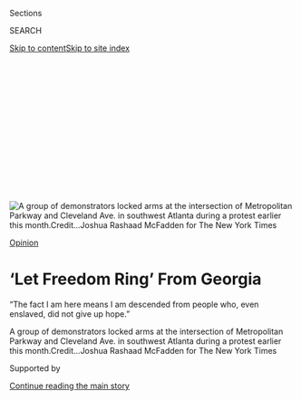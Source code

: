 <div id="app">

<div>

<div>

<div>

<div class="NYTAppHideMasthead css-ikk3s8 e1suatyy0">

<div class="section css-133zg39 e1suatyy2">

<div class="css-eph4ug er09x8g0">

<div class="css-6n7j50">

</div>

<span class="css-1dv1kvn">Sections</span>

<div class="css-10488qs">

<span class="css-1dv1kvn">SEARCH</span>

</div>

[Skip to content](#site-content)[Skip to site index](#site-index)

</div>

<div class="css-10698na e1huz5gh0">

</div>

</div>

</div>

</div>

<div data-aria-hidden="false">

<div id="site-content" role="main">

<div>

<div class="css-1aor85t" style="opacity:0.000000001;z-index:-1;visibility:hidden">

<div class="css-1hqnpie">

<div class="css-epjblv">

<span class="css-17xtcya">[Opinion](/section/opinion)</span><span class="css-x15j1o">|</span><span class="css-fwqvlz">‘Let
Freedom Ring’ From Georgia</span>

</div>

<div class="css-k008qs">

<div class="css-1iwv8en">

<span class="css-18z7m18"></span>

<div>

</div>

</div>

<span class="css-1n6z4y">https://nyti.ms/3ezQoHu</span>

<div class="css-1705lsu">

<div class="css-4xjgmj">

<div class="css-4skfbu" role="toolbar" data-aria-label="Social Media Share buttons, Save button, and Comments Panel with current comment count" data-testid="share-tools">

  - 
  - 
  - 
  - 
    
    <div class="css-6n7j50">
    
    </div>

  - 
  - 

</div>

</div>

</div>

</div>

</div>

</div>

<div id="NYT_TOP_BANNER_REGION" class="css-11qgg8s">

</div>

<div id="fullBleedHeaderContent">

<div class="css-9fsmc8">

![<span class="css-16f3y1r e13ogyst0" data-aria-hidden="true">A group of
demonstrators locked arms at the intersection of Metropolitan Parkway
and Cleveland Ave. in southwest Atlanta during a protest earlier this
month.</span><span class="css-cnj6d5 e1z0qqy90" itemprop="copyrightHolder"><span class="css-1ly73wi e1tej78p0">Credit...</span><span><span>Joshua
Rashaad McFadden for The New York
Times</span></span></span>](https://static01.nyt.com/images/2020/06/28/opinion/26cohen1a/merlin_173570394_aa1fdc57-f92b-4914-8f57-1aabc131e0f3-articleLarge.jpg?quality=75&auto=webp&disable=upscale)

</div>

<div class="css-1aqq9tq">

[Opinion](/section/opinion)

<div class="css-17y7wtz ehdk2mb0">

# ‘Let Freedom Ring’ From Georgia

</div>

“The fact I am here means I am descended from people who, even enslaved,
did not give up hope.”

</div>

<div class="css-nwzfg5 e1gnum310">

<span class="css-1f9pvn2 opinion">A group of demonstrators locked arms
at the intersection of Metropolitan Parkway and Cleveland Ave. in
southwest Atlanta during a protest earlier this
month.</span><span class="css-cnj6d5 e1z0qqy90" itemprop="copyrightHolder"><span class="css-1ly73wi e1tej78p0">Credit...</span><span><span>Joshua
Rashaad McFadden for The New York Times</span></span></span>

</div>

<div id="sponsor-wrapper" class="css-1hyfx7x">

<div id="sponsor-slug" class="css-19vbshk">

Supported by

</div>

[Continue reading the main story](#after-sponsor)

<div id="sponsor" class="ad sponsor-wrapper" style="text-align:center;height:100%;display:block">

</div>

<div id="after-sponsor">

</div>

</div>

<div class="css-1wx1auc e1gnum311">

<div class="css-18e8msd">

<div class="css-vp77d3 epjyd6m0">

<div class="css-1p10dcb ey68jwv0" data-aria-hidden="true">

[![Roger
Cohen](https://static01.nyt.com/images/2014/11/01/opinion/cohen-circular/cohen-circular-thumbLarge-v6.png
"Roger Cohen")](https://www.nytimes.com/by/roger-cohen)

</div>

<div class="css-1baulvz">

By [<span class="css-1baulvz last-byline" itemprop="name">Roger
Cohen</span>](https://www.nytimes.com/by/roger-cohen)

<div class="css-8atqhb">

Opinion Columnist

</div>

</div>

</div>

  - June 26, 2020

  - 
    
    <div class="css-4xjgmj">
    
    <div class="css-pvvomx" role="toolbar" data-aria-label="Social Media Share buttons, Save button, and Comments Panel with current comment count" data-testid="share-tools">
    
      - 
      - 
      - 
      - 
        
        <div class="css-6n7j50">
        
        </div>
    
      - 
      - 
    
    </div>
    
    </div>

</div>

</div>

</div>

<div class="section meteredContent css-1r7ky0e" name="articleBody" itemprop="articleBody">

<div class="css-1fanzo5 StoryBodyCompanionColumn">

<div class="css-53u6y8">

ATLANTA — This, an old saying goes, is “the city too busy to hate,” one
of the few places in America where enlightened leaders, black and white,
chose prosperity over prejudice and a large black middle class emerged
decades ago. Birthplace of Martin Luther King Jr., cradle of the civil
rights movement, Atlanta, with its gleaming towers and porch swings, was
an American exception. The city managed racial conflict through
compromise. It was the black mecca. Or so the story went.

James Forman Jr., a Pulitzer-prize winning professor at Yale Law School,
and the son of the prominent civil rights activist James Forman Sr.,
recalled how, at age 12, he moved from New York to Atlanta because “my
mother, as a divorced white woman raising black children, wanted us
surrounded by black success. She wanted my brother and me to open the
paper every day and see black people making decisions.” That was the
1970s. Every Atlanta mayor since 1974 has been black.

Yet now the city is an epicenter of America’s double meltdown: over
racial injustice and over the coronavirus that has hit marginalized
African-Americans particularly hard. This is the home of the Centers for
Disease Control and Prevention, which went AWOL on the virus. This is
where a young black man, Rayshard Brooks, was killed on June 12 by a
white police officer.

</div>

</div>

<div class="css-1fanzo5 StoryBodyCompanionColumn">

<div class="css-53u6y8">

Over the course of a two-week stay, I encountered swirling fury over the
Brooks killing; a primary election debacle that, by design or Republican
dereliction, included hourslong waits in polling stations in
predominantly black counties; and a protest march on the State Capitol
where a banner saying “Legalize being Black” conveyed the rampant ire.

</div>

</div>

<div class="css-79elbk" data-testid="photoviewer-wrapper">

<div class="css-z3e15g" data-testid="photoviewer-wrapper-hidden">

</div>

<div class="css-1a48zt4 ehw59r15" data-testid="photoviewer-children">

![<span class="css-16f3y1r e13ogyst0" data-aria-hidden="true">A
protester outside the Georgia State
Capitol.</span><span class="css-cnj6d5 e1z0qqy90" itemprop="copyrightHolder"><span class="css-1ly73wi e1tej78p0">Credit...</span><span>Joshua
Rashaad McFadden for The New York
Times</span></span>](https://static01.nyt.com/images/2020/06/26/opinion/26cohenWeb/merlin_173657106_1c94a5af-6488-40cd-931c-2b24521b818b-articleLarge.jpg?quality=75&auto=webp&disable=upscale)

</div>

</div>

<div class="css-1fanzo5 StoryBodyCompanionColumn">

<div class="css-53u6y8">

What became of the dream of Atlanta? It was always a progressive enclave
surrounded by reactionary forces. If City Hall was the nexus of racial
cooperation, the State Capitol was the nexus of segregation now and
forever. Perhaps things were never quite as good as they seemed.
African-Americans remained disproportionately poor and vulnerable. When
Atlanta hosted the 1996 Olympics, Georgia’s flag was still, [in essence,
the Confederate
flag](https://www.latimes.com/archives/la-xpm-1996-07-19-mn-25755-story.html).

**Progress on race issues is not resolution of race issues.** Not in
Atlanta, not anywhere, as Derek Chauvin’s white knee on George Floyd’s
black neck demonstrated. Police brutality, mass black incarceration,
poor education, redlining of neighborhoods all told a story so routine
as to be invisible: A black life is worth less than a white life in
America. That idea is woven into the psyches even of people loath to
admit it.

The Floyd detonation was long in the making. With its large
African-American population, about a third of the electorate, Georgia
was bound to feel the reverberations. Democrats have not won Georgia,
with its 16 electoral votes, since 1992, and Donald Trump had a clear
victory here in 2016. Now several polls suggest Joe Biden is [leading by
a small
margin](https://projects.fivethirtyeight.com/polls/president-general/georgia/)
(and is considering driving home his ascendancy here by choosing either
Stacey Abrams or the Atlanta mayor, Keisha Lance Bottoms, as his running
mate). This is the Covid-Floyd election, and Georgia has become a
bellwether.

The narrow 2018 defeat of Abrams, campaigning to become the nation’s
first black female governor, showed how demographic shifts have changed
Georgia. The metropolitan-rural political and cultural chasm, evident
across the nation, is particularly acute here. Fast-growing Metro
Atlanta, with its diverse Democratic-leaning population, faces a
hinterland where, for many white rural Georgians, Trump is still the
tough, straight-talking dude the country needs. The vote will be close.
If Trump loses Georgia to Biden, he likely loses everything. But that’s
still a big “if.”

</div>

</div>

<div class="css-1fanzo5 StoryBodyCompanionColumn">

<div class="css-53u6y8">

The bungled June 9 primary has [sharpened fears of voter
suppression](https://www.nytimes.com/2020/06/09/us/politics/atlanta-voting-georgia-primary.html)
in a state where the governor, Brian Kemp, is Republican and the House
and Senate Republican-controlled. “We never thought we’d be talking
about voting rights a half-century on from the civil rights movement,”
Andrea Young, the executive director of the A.C.L.U. of Georgia, told
me. “The dysfunction is distressing ahead of what will be a highly
contested general election, the most important of our lifetimes. We
believed in America’s promise, not a George Wallace presidency.”

</div>

</div>

<div class="css-79elbk" data-testid="photoviewer-wrapper">

<div class="css-z3e15g" data-testid="photoviewer-wrapper-hidden">

</div>

<div class="css-1a48zt4 ehw59r15" data-testid="photoviewer-children">

<div class="css-1xdhyk6 erfvjey0">

<span class="css-1ly73wi e1tej78p0">Image</span>

<div class="css-zjzyr8">

<div data-testid="lazyimage-container" style="height:257.77777777777777px">

</div>

</div>

</div>

<span class="css-16f3y1r e13ogyst0" data-aria-hidden="true">Voters line
up at Christian City, an assisted living home, to cast their ballots in
Union City, Ga., on June
9.</span><span class="css-cnj6d5 e1z0qqy90" itemprop="copyrightHolder"><span class="css-1ly73wi e1tej78p0">Credit...</span><span>Dustin
Chambers/Reuters</span></span>

</div>

</div>

<div class="css-1fanzo5 StoryBodyCompanionColumn">

<div class="css-53u6y8">

That promise has generally proved illusory when it comes to race.
Throughout American history white cruelty in keeping blacks down has
been matched only by white ingenuity in finding new ways to do so. Trump
is part of that tradition. He has doubled down of late on the same
images of lawless blacks that sustained Jim Crow.

Forman “toggles back and forth,” as he put it, on the question of how
much has changed between the time his father was arrested, beaten and
held incommunicado by the L.A. police in the 1950s and his 11-year-old
son insisting, today, on joining the countrywide uprising against racial
injustice.

“I have never seen anything like this in my lifetime,” Forman told me.
“I have many white friends with whom I have tried to raise issues of
racial inequality and injustice. But it was never front and center in
their lives. Now they bring it up nonstop. Perhaps it’s like when people
saw the images of police attack dogs being set on black children in
Birmingham in 1963. You know, ‘I can’t believe that\!’ Maybe this is how
that felt.”

“Like Emmett Till in the casket, the Floyd image made clear no black
person is safe,” Carol Anderson, a professor here at Emory University
and author of “White Rage,” told me.

The question of course is whether this awakening can achieve what even
the Civil Rights Movement could not: the full *humanization* of black
Americans. “It has been said that the opposite of criminalization is
humanization,” Jonathan Rapping, an Atlanta defense attorney who has
focused on providing equal justice for marginalized communities, said.

</div>

</div>

<div class="css-1fanzo5 StoryBodyCompanionColumn">

<div class="css-53u6y8">

In other words, when will America awaken to the fact that Rayshard
Brooks was a human being, in full, who should not have ended up dead
because he dozed off in his car in the drive-thru lane of an Atlanta
Wendy’s?

**[I have watched the video too
often](https://www.nytimes.com/2020/06/14/us/videos-rayshard-brooks-shooting-atlanta-police.html).**
Brooks groggy in his parked car on June 12. The initially amiable
41-minute encounter between Brooks and officers, including Garrett
Rolfe. Brooks’s reasonable offer to lock his car and walk to his
sister’s place. The tussle when Rolfe abruptly moves to make a DUI
arrest and handcuff Brooks. A Taser grabbed by Brooks from an officer.
Brooks running. Turning and firing the Taser toward Rolfe, who responds
with two bullets into Brooks’s back.

“What I see is a shooting that was unnecessary,” Sam Starks, a black
Atlanta lawyer, told me. “Park the car. Lock it. Take that person home.
Brooks was on probation. He is terrified. He knows the cage he’s headed
for.”

Unarmed, Brooks was no threat to anyone. His car was stationary. He
would not be dead if he was white. He would be at his sister’s place.

Having served a one-year sentence for credit card fraud, Brooks was in
the maw of a system that condemns young black lives long after the cell.
A poor black man’s chances of finding work on probation resemble a
snowball’s chances of surviving hell.

In an interview [in February with
Reconnect](https://www.cnn.com/2020/06/17/us/rayshard-brooks-interview-reconnect-life-after-incarceration/index.html),
a company that works to combat mass incarceration and recidivism,
Brooks, 27, said: “I just feel like some of the system could look at us
like individuals. We do have lives. It’s just a mistake we made.” A
mistake is not a reason to be treated “as if we are animals.”

</div>

</div>

<div class="css-nvxo42 e73j0it0">

<div class="css-1xdhyk6 erfvjey0">

<span class="css-1ly73wi e1tej78p0">Image</span>

<div class="css-zjzyr8">

<div data-testid="lazyimage-container" style="height:257.77777777777777px">

</div>

</div>

</div>

<span class="css-16f3y1r e13ogyst0" data-aria-hidden="true">Protesters
in front of the Wendy’s where the police killed Rayshard
Brooks.</span><span class="css-cnj6d5 e1z0qqy90" itemprop="copyrightHolder"><span class="css-1ly73wi e1tej78p0">Credit...</span><span>Joshua
Rashaad McFadden for The New York Times</span></span>

<div class="css-1xdhyk6 erfvjey0">

<span class="css-1ly73wi e1tej78p0">Image</span>

<div class="css-zjzyr8">

<div data-testid="lazyimage-container" style="height:257.77777777777777px">

</div>

</div>

</div>

<span class="css-16f3y1r e13ogyst0" data-aria-hidden="true">Demonstrators
raise their fists at a parade of passing motorcyclists riding in honor
of Ahmaud Arbery on May 9 in Brunswick,
Ga.</span><span class="css-cnj6d5 e1z0qqy90" itemprop="copyrightHolder"><span class="css-1ly73wi e1tej78p0">Credit...</span><span>Sean
Rayford/Getty Images</span></span>

</div>

<div class="css-1fanzo5 StoryBodyCompanionColumn">

<div class="css-53u6y8">

Ahmaud Arbery, 25, another young black man killed in Georgia this year,
was hunted down like an animal on Feb. 23 as he jogged through Satilla
Shores, near Brunswick, a coastal neighborhood of pleasant bungalows
beneath live oaks garlanded with Spanish moss.

Gregory McMichael, 64, and his son Travis McMichael, 34, both white,
grabbed a revolver and a shotgun, piled into their pick-up truck and
pursued Arbery — convinced, they told the police, that he looked like a
suspect in recent break-ins. In a video that took months to emerge,
Travis is seen shooting Arbery dead at point-blank range as they tussle
over his shotgun in the bright sunlight.

</div>

</div>

![<span class="css-16f3y1r e13ogyst0">Georgia is one of only four states
without a bias crime law. This must
change.</span>](https://static01.nyt.com/images/2020/06/09/autossell/HateCrime_Thumb1/HateCrime_Thumb1-videoSixteenByNineJumbo1600.jpg)

<div class="css-1fanzo5 StoryBodyCompanionColumn">

<div class="css-53u6y8">

No arrest was made at the time. The McMichaels had acted in accordance
with [Georgia’s citizen’s arrest
statute](https://www.nytimes.com/article/ahmaud-arbery-citizen-arrest-law-georgia.html)\!
Travis McMichael had fired in self-defense\! This was the initial police
view.

So, on the one hand, a dead black man, Arbery, and two white men with
guns who walk away. On the other, a young black man, Brooks, dozing in a
car, and police try to *arrest him,* and he ends up dead.

A growing outcry — driven by social media, a [groundbreaking article in
April](https://www.nytimes.com/2020/04/26/us/ahmed-arbery-shooting-georgia.html)
by my colleague Richard Fausset, and at last the release in early May of
the incriminating video — led to the McMichaels’ arrest on May 7. It
took 74 days. The video had been in the possession of the police from
Day 1.

Three days after the Brooks killing, on an unseasonably cool Georgia
morning, I joined a protest in downtown Atlanta. “We are done dyin’,” a
banner proclaimed. A large crowd, mostly young, of every hue, milled
around. I fell into conversation with Justin Brock, a white professional
skateboarder, who had brought along his 7-year-old son, Jasper.

</div>

</div>

<div class="css-1fanzo5 StoryBodyCompanionColumn">

<div class="css-53u6y8">

“We need education reforms,” he told me. “We need to teach the terrible
things we did to make this country. They are known and hidden at the
same time.”

Brock looked hard at me. “I want to show my son the world and *what
actually goes on*.”

Jamal Harrison Bryant, a pastor, grabbed a microphone. “This is not a
moment, it’s a *movement*,” he said. Cheers echoed around the
still-ghostly pandemic-hit city.

“We’re sick and tired of every week having a different hashtag for
innocent black lives,” [he
continued](https://www.facebook.com/jamalbryant/videos/2020-naacp-georgia-march-to-state-capital/2797160607062525/).
“We’re sick and tired of them finding money for Georgia Tech but finding
no money for Morehouse and Spelman.”

Catherine Quashie, a black woman, was standing next to me. Bryant is her
pastor. She told me it took her two hours and 47 minutes to vote in
Stonecrest, a city southeast of Atlanta. I heard stories of seven-hour
waits in Fulton County. In upscale Buckhead voters were in and out in 10
minutes. “The encouraging thing,” Quashie said, “is nobody left the
line.”

Most of her family is in Europe. “They keep asking me: ‘WHAT IS GOING ON
IN AMERICA?’”

**When I leave the demonstration,** I drive southeast out of Atlanta
toward Arbery’s hometown, Brunswick, five hours away on the Atlantic
Ocean, across God’s country, where nobody wears a mask.

Roger Johnson runs a fruit stand near McRae, in an area famous for its
sweet Vidalia onions and, of course, Georgia peaches. His daughter,
Taylor, helps out. “This is the Bible Belt,” Johnson tells me. “Twelve
churches between here and the Interstate.” He’s a stocky, friendly guy
with a mustache, a belly and narrow, shrewd eyes. A sign outside says
TOMATOES and ONIONS in red and blue letters, with TRUMP’s name at the
top.

So why, I ask, do you like the president? “Because he doesn’t take any
crap. Because he cannot be bought by other pols. Because he’s not a
career politician. He might stretch the truth a little but don’t we all?
And it’s the news that stretches it a lot.”

</div>

</div>

<div class="css-1fanzo5 StoryBodyCompanionColumn">

<div class="css-53u6y8">

Those knowing eyes look me over. Watermelons, Johnson advises, are a
little mushy if they give a dull thud when tapped. “Should be like
knocking on a door,” he says. Noted. “People work hard for what they
got,” he continues. “They should not face looting.”

I like this man. I disagree with him on just about everything. I was a
foreign correspondent much of my life. This, for a New Yorker, is
foreign soil. It’s interesting, if unfashionable, to consider everything
from a different angle, to imagine your way into a stranger’s life, to
have conversations that involve more than the quest for the wittiest
expression of agreement on Trump’s perfidy.

What about the killing of George Floyd? “They arrested and charged the
officer who did that, and the other three standing there like dummies
also need to be prosecuted,” Johnson says. “But that’s no reason to tear
up stores.”

</div>

</div>

<div class="css-a7yk8a e73j0it0">

<div class="css-1xdhyk6 erfvjey0">

<span class="css-1ly73wi e1tej78p0">Image</span>

<div class="css-zjzyr8">

<div data-testid="lazyimage-container" style="height:580px">

</div>

</div>

</div>

<span class="css-16f3y1r e13ogyst0" data-aria-hidden="true">Roger
Johnson at his produce
stand.</span><span class="css-cnj6d5 e1z0qqy90" itemprop="copyrightHolder"><span class="css-1ly73wi e1tej78p0">Credit...</span><span>Audra
Melton for The New York Times</span></span>

<div class="css-1xdhyk6 erfvjey0">

<span class="css-1ly73wi e1tej78p0">Image</span>

<div class="css-zjzyr8">

<div data-testid="lazyimage-container" style="height:580px">

</div>

</div>

</div>

<span class="css-16f3y1r e13ogyst0" data-aria-hidden="true">Jerome
Wilson, bottom right, is a veteran and a friend and customer of Mr.
Johnson’s.</span><span class="css-cnj6d5 e1z0qqy90" itemprop="copyrightHolder"><span class="css-1ly73wi e1tej78p0">Credit...</span><span>Audra
Melton for The New York Times</span></span>

</div>

<div class="css-1fanzo5 StoryBodyCompanionColumn">

<div class="css-53u6y8">

Jerome Wilson, a black vet, strides in, wearing a 25th Infantry Division
red cap. He’s from Jesup, 70 miles down the road and likes the fruit
here enough to make the journey. He tells me about being in military
uniform, about to be deployed to Vietnam, and having to enter the bus
taking him to Fort Benning through the back door.

“I was going to fight for my country, maybe die, and I was only good
enough for the back doors,” he says.

It’s not true that nothing has changed. Many things have, for the
better, in the great fight for racial justice. It’s just the *essence*
that has not changed. Wilson and Johnson stand there, arm in arm, a
black man and a white man, friends. That, too, is America, perhaps
especially the South, ever ready to surprise you when you write it off.

</div>

</div>

<div class="css-1fanzo5 StoryBodyCompanionColumn">

<div class="css-53u6y8">

Morris Selph, Johnson’s father-in-law, put up the Trump sign. Selph
tells me he’s “had more brag on that sign than people condemning it.”
Seated on a plastic chair at roadside, red faced and bearded, he says he
likes Trump a lot.

“Business went up. Toughest president I’ve ever seen. He’s the Energizer
Bunny. Ain’t nobody going to knock him down.”

Trump’s lies are viewed here as straight talk. His detention of child
migrants in camps at the border is a stand for law and order. His
toughness is a remedy for moral decay. “In schools here they still
paddle,” Selph says approvingly.

“He’s a redneck,” Taylor, 20, says with a smile.

Her mother, Elsie Johnson, trained as an accountant. “What Trump sees is
not people, but numbers. He can’t see people at all. China, pay more\!
But people, no. Maybe that helps him make the tough decisions. He toots
his own horn, but I think he’s looking out for America.”

</div>

</div>

<div class="css-nvxo42 e73j0it0">

<div class="css-1xdhyk6 erfvjey0">

<span class="css-1ly73wi e1tej78p0">Image</span>

<div class="css-zjzyr8">

<div data-testid="lazyimage-container" style="height:257.77777777777777px">

</div>

</div>

</div>

<span class="css-16f3y1r e13ogyst0" data-aria-hidden="true">A campaign
sign in Baxley,
Ga.</span><span class="css-cnj6d5 e1z0qqy90" itemprop="copyrightHolder"><span class="css-1ly73wi e1tej78p0">Credit...</span><span>Audra
Melton for The New York Times</span></span>

<div class="css-1xdhyk6 erfvjey0">

<span class="css-1ly73wi e1tej78p0">Image</span>

<div class="css-zjzyr8">

<div data-testid="lazyimage-container" style="height:257.77777777777777px">

</div>

</div>

</div>

<span class="css-16f3y1r e13ogyst0" data-aria-hidden="true">South
Brunswick Street in Jesup,
Ga.</span><span class="css-cnj6d5 e1z0qqy90" itemprop="copyrightHolder"><span class="css-1ly73wi e1tej78p0">Credit...</span><span>Audra
Melton for The New York Times</span></span>

</div>

<div class="css-1fanzo5 StoryBodyCompanionColumn">

<div class="css-53u6y8">

Away into the distance, green and undulating, America unfurls. Loggers
haul timber. Stores advertise guns and ammo. Pawn shops abound. Outside
a church a sign proclaims: “Hell is real. Hell is hot. Jesus is coming.
Ready or not.”

This is Trump country, even if Trump doesn’t know [which way is up in
the Bible](https://www.facebook.com/watch/?v=10153577166571880). Georgia
was flattened by the Union Army in the Civil War, much of Atlanta burned
to the ground. This humiliation has never been entirely digested by many
white Georgians. Defiance simmers below the surface of Southern
gentility. The lost cause of the Confederacy has a tenacious hold; and
that cause comes down to white dominion, Trump’s leitmotif.

</div>

</div>

<div class="css-1fanzo5 StoryBodyCompanionColumn">

<div class="css-53u6y8">

**There’s a small shrine** at the corner of Holmes Road and Satilla
Drive where Ahmaud Arbery was killed. Flowers half-cover a plaque that
reads: “It’s hard to forget someone who gave us so much to remember.”
Yet Arbery was nearly forgotten, just another black man cut down by
white men in a tranquil subdivision.

Arbery was quiet, polite and unassuming, friends and family told me. He
was killed a couple of miles from his home, a white bungalow with blue
shutters that now has a “For Sale” sign outside. In the house opposite,
Jenifer Bolin fumes. “Citizen’s arrest, my ass\! They were racists.”

If Arbery was not forgotten, if the McMichaels were indicted this week
by a grand jury for felony murder, if \#IRunWithMaud has become a global
hashtag signifying the fight against racism, it is thanks in part to
Jason Vaughn, a force of nature who as a football coach at Brunswick
High School coached Arbery.  

</div>

</div>

<div class="css-79elbk" data-testid="photoviewer-wrapper">

<div class="css-z3e15g" data-testid="photoviewer-wrapper-hidden">

</div>

<div class="css-1a48zt4 ehw59r15" data-testid="photoviewer-children">

<div class="css-1xdhyk6 erfvjey0">

<span class="css-1ly73wi e1tej78p0">Image</span>

<div class="css-zjzyr8">

<div data-testid="lazyimage-container" style="height:580px">

</div>

</div>

</div>

<span class="css-16f3y1r e13ogyst0" data-aria-hidden="true">Jason
Vaughn, an assistant coach at Brunwick High School, made sure Ahmaud
Arbery was not
forgotten.</span><span class="css-cnj6d5 e1z0qqy90" itemprop="copyrightHolder"><span class="css-1ly73wi e1tej78p0">Credit...</span><span>Malcolm
Jackson for The New York Times</span></span>

</div>

</div>

<div class="css-1fanzo5 StoryBodyCompanionColumn">

<div class="css-53u6y8">

I met Vaughn at a Mexican joint. The case, long dead in the water, had
troubled him from the outset. The whole thing was a fiasco: white
connections and impunity denying justice in the good old way of the Deep
South. With the help of his brother, a lawyer, Vaughn pressed to get the
police report and also helped start a Facebook page to coordinate
pressure.

“The wheels on the bus of justice turn slowly,” Vaughn told me. “But
this bus had *no wheels* until we got engaged. A football coach should
not have to study law and policing to bring this about.”

</div>

</div>

<div class="css-79elbk" data-testid="photoviewer-wrapper">

<div class="css-z3e15g" data-testid="photoviewer-wrapper-hidden">

</div>

<div class="css-1a48zt4 ehw59r15" data-testid="photoviewer-children">

<div class="css-1xdhyk6 erfvjey0">

<span class="css-1ly73wi e1tej78p0">Image</span>

<div class="css-zjzyr8">

<div data-testid="lazyimage-container" style="height:257.77777777777777px">

</div>

</div>

</div>

<span class="css-16f3y1r e13ogyst0" data-aria-hidden="true">Wanda
Cooper-Jones stands near the spot where her son Ahmaud Arbery was
fatally shot while jogging. She says her son ran every day to clear his
mind.</span><span class="css-cnj6d5 e1z0qqy90" itemprop="copyrightHolder"><span class="css-1ly73wi e1tej78p0">Credit...</span><span>Sarah
Blake Morgan/Associated Press</span></span>

</div>

</div>

<div class="css-1fanzo5 StoryBodyCompanionColumn">

<div class="css-53u6y8">

Back in Atlanta, I met Wanda Cooper-Jones, Arbery’s mother. She is a
woman of great poise and fierce dignity. I asked her what she would say
to the McMichaels.

“To the father I would say, as mother to father, our job as parents is
to train our children in the way to go. I think you failed Travis in
that. How can you love and teach them hate? To Travis I would say, I
don’t really know, but my heart goes out to him because he was
deprived of love.”

She thought for a moment. “People who are hurt hurt other people. People
who are loved love other people.”

**James Baldwin wrote:** “It demands great spiritual resilience not to
hate the hater whose foot is on your neck, and an even greater miracle
of perception and charity not to teach your child to hate.”

Four years ago, [I traveled to
Kentucky](https://www.nytimes.com/2016/09/11/opinion/sunday/we-need-somebody-spectacular-views-from-trump-country.html)
and came away with the clear impression a Trump victory was likely. It
was in the air, a heady excitement. Today the Trump balloon feels
deflated, his old race-baiting, anti-elite, anti-science lines tired. He
still has a hard core of support. The biggest mistake for Democrats
would be to think he cannot win. Still, I came away from Georgia
thinking the energy is with the people who want Trump out, and his
defeat is more likely than not.

The response to the killing of Arbery and Brooks has been remarkable.
The Georgia Legislature this week passed a hate crime bill that Governor
Kemp says he intends to sign into law. Georgia was one of only four
states holding out against such legislation.

Arbery’s mother, Cooper-Jones, [was a vigorous proponent of the
law.](https://www.nytimes.com/2020/06/09/opinion/hate-crime-bill-ahmaud-arbery.html)
She has emerged as a national figure. This month, she met Trump at the
White House before he signed an executive order banning police use of
chokeholds “unless an officer’s life is at risk,” as he put it, and
encouraging the adoption of less lethal weapons.

</div>

</div>

<div class="css-79elbk" data-testid="photoviewer-wrapper">

<div class="css-z3e15g" data-testid="photoviewer-wrapper-hidden">

</div>

<div class="css-1a48zt4 ehw59r15" data-testid="photoviewer-children">

<div class="css-1xdhyk6 erfvjey0">

<span class="css-1ly73wi e1tej78p0">Image</span>

<div class="css-zjzyr8">

<div data-testid="lazyimage-container" style="height:353.1555555555555px">

</div>

</div>

</div>

<span class="css-16f3y1r e13ogyst0" data-aria-hidden="true">President
Trump signed the Executive Order on Safe Policing for Safe Communities
in the Rose Garden on June
16.</span><span class="css-cnj6d5 e1z0qqy90" itemprop="copyrightHolder"><span class="css-1ly73wi e1tej78p0">Credit...</span><span>Doug
Mills/The New York Times</span></span>

</div>

</div>

<div class="css-1fanzo5 StoryBodyCompanionColumn">

<div class="css-53u6y8">

From abandonment as her son was killed to the White House in just four
months is quite a journey. How did she feel, I asked, about meeting with
Trump? “I respect him as the president. He is a man and a human being,”
Cooper-Jones told me. “I was criticized, but he gave time to listen to a
mother in pain and that is what mattered.”

Cooper-Jones did the right thing, setting an example of brave cordiality
in an age of facile declamation. America could use more listening across
its lines of violent fracture. Confronting racial injustice involves
recognition and reconciliation, however painful. That was Mandela’s
message. My parents were South African. I know that.

In Atlanta, recent months have shown that for all its black
professionals and power, the city is as much in need of reform as any
other. “As a public defender, you would not know white people are
breaking any laws,” Rapping, the defense attorney, told me. “Like every
city, Atlanta has been shaped by a 400-year-old narrative that says
black or brown people don’t matter.”

The system that turns black kids into case numbers, that holds young
black men in cells for months pretrial because they cannot put up money
bonds, that [prosecutes for smoking
marijuana](https://www.aclu.org/report/tale-two-countries-racially-targeted-arrests-era-marijuana-reform),
has to change. It’s a form of violence, and it breeds violence. “Law and
order” is no answer.

**Every weekend, Georgians in their ever-growing diversity** —
interracial couples, people in hijabs, gay couples — swarm over Stone
Mountain, whose North Face is carved with bas-reliefs of Confederate
generals. It’s as if a new Georgia, defying its racist past, is heeding
King’s 1963 “I Have a Dream” speech in which he said, “Let Freedom Ring
from Stone Mountain of Georgia\!”

One day, I went to Decatur, a city in the Metro Atlanta sprawl, to see a
Confederate monument, a 30-foot obelisk engraved with tributes to the
“loyalty and truth” of men “who held fast to the faith as it was given
by the fathers of the Republic.” Graffiti — “No justice, No Peace”;
“Black Lives Matter” — had been scrawled all over it. A few days
later, on a judge’s order, it was gone, hoisted out by a crane. This is
not the election, or the country, it was before Ahmaud Arbery and George
Floyd and Rayshard Brooks.

</div>

</div>

<div class="css-79elbk" data-testid="photoviewer-wrapper">

<div class="css-z3e15g" data-testid="photoviewer-wrapper-hidden">

</div>

<div class="css-1a48zt4 ehw59r15" data-testid="photoviewer-children">

<div class="css-1xdhyk6 erfvjey0">

<span class="css-1ly73wi e1tej78p0">Image</span>

<div class="css-zjzyr8">

<div data-testid="lazyimage-container" style="height:515.5555555555555px">

</div>

</div>

</div>

<span class="css-16f3y1r e13ogyst0" data-aria-hidden="true">A
Confederate monument in Decatur, Ga.  It was removed on June
18.</span><span class="css-cnj6d5 e1z0qqy90" itemprop="copyrightHolder"><span class="css-1ly73wi e1tej78p0">Credit...</span><span>Johnathon
Kelso for The New York Times</span></span>

</div>

</div>

<div class="css-1fanzo5 StoryBodyCompanionColumn">

<div class="css-53u6y8">

Andrea Young, the A.C.L.U. director, is the daughter of Andrew Young, an
Atlanta mayor, United Nations ambassador and civil rights icon. I asked
her if there was reason to hope that this moment could accomplish what
that movement could not.

“Nobody has believed more in the promise and mythology of America than
blacks,” she told me. “We have believed all people were created equal,
fought over generations for the truth of the statement. The fact I am
here means I am descended from people who, even enslaved, did not give
up hope. To do so now would be a betrayal.”

*The Times is committed to publishing* [*a diversity of
letters*](https://www.nytimes.com/2019/01/31/opinion/letters/letters-to-editor-new-york-times-women.html)
*to the editor. We’d like to hear what you think about this or any of
our articles. Here are some*
[*tips*](https://help.nytimes.com/hc/en-us/articles/115014925288-How-to-submit-a-letter-to-the-editor)*.
And here’s our email:*
[*letters@nytimes.com*](mailto:letters@nytimes.com)*.*

*Follow The New York Times Opinion section on*
[*Facebook*](https://www.facebook.com/nytopinion)*,* [*Twitter
(@NYTopinion)*](http://twitter.com/NYTOpinion) *and*
[*Instagram*](https://www.instagram.com/nytopinion/)*.*

</div>

</div>

</div>

<div>

</div>

<div>

</div>

<div>

</div>

<div>

<div id="bottom-wrapper" class="css-1ede5it">

<div id="bottom-slug" class="css-l9onyx">

Advertisement

</div>

[Continue reading the main story](#after-bottom)

<div id="bottom" class="ad bottom-wrapper" style="text-align:center;height:100%;display:block;min-height:90px">

</div>

<div id="after-bottom">

</div>

</div>

</div>

</div>

</div>

## Site Index

<div>

</div>

## Site Information Navigation

  - [© <span>2020</span> <span>The New York Times
    Company</span>](https://help.nytimes.com/hc/en-us/articles/115014792127-Copyright-notice)

<!-- end list -->

  - [NYTCo](https://www.nytco.com/)
  - [Contact
    Us](https://help.nytimes.com/hc/en-us/articles/115015385887-Contact-Us)
  - [Work with us](https://www.nytco.com/careers/)
  - [Advertise](https://nytmediakit.com/)
  - [T Brand Studio](http://www.tbrandstudio.com/)
  - [Your Ad
    Choices](https://www.nytimes.com/privacy/cookie-policy#how-do-i-manage-trackers)
  - [Privacy](https://www.nytimes.com/privacy)
  - [Terms of
    Service](https://help.nytimes.com/hc/en-us/articles/115014893428-Terms-of-service)
  - [Terms of
    Sale](https://help.nytimes.com/hc/en-us/articles/115014893968-Terms-of-sale)
  - [Site Map](https://spiderbites.nytimes.com)
  - [Help](https://help.nytimes.com/hc/en-us)
  - [Subscriptions](https://www.nytimes.com/subscription?campaignId=37WXW)

</div>

</div>

</div>

</div>
